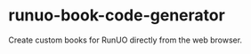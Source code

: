 runuo-book-code-generator
=========================

Create custom books for RunUO directly from the web browser.
